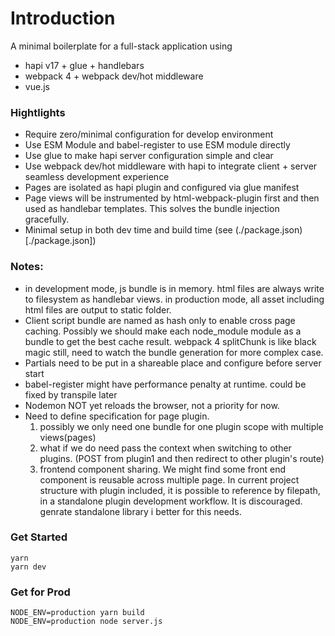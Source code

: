 # Introduction
A minimal boilerplate for a full-stack application using
* hapi v17 + glue + handlebars
* webpack 4 + webpack dev/hot middleware
* vue\.js

### Hightlights
* Require zero/minimal configuration for develop environment
* Use ESM Module and babel-register to use ESM module directly
* Use glue to make hapi server configuration simple and clear
* Use webpack dev/hot middleware with hapi to integrate client + server seamless development experience
* Pages are isolated as hapi plugin and configured via glue manifest
* Page views will be instrumented by html-webpack-plugin first and then used as handlebar templates. This solves the bundle injection gracefully.
* Minimal setup in both dev time and build time (see (./package.json)[./package.json])

### Notes:
* in development mode, js bundle is in memory. html files are always write to filesystem as handlebar views. in production mode, all asset including html files are output to static folder.
* Client script bundle are named as hash only to enable cross page caching. Possibly we should make each node\_module module as a bundle to get the best cache result. webpack 4 splitChunk is like black magic still, need to watch the bundle generation for more complex case. 
* Partials need to be put in a shareable place and configure before server start
* babel-register might have performance penalty at runtime. could be fixed by transpile later
* Nodemon NOT yet reloads the browser, not a priority for now.
* Need to define specification for page plugin.
    1. possibly we only need one bundle for one plugin scope with multiple views(pages)
    1. what if we do need pass the context when switching to other plugins. (POST from plugin1 and then redirect to other plugin's route)
    1. frontend component sharing. We might find some front end component is reusable across multiple page. In current project structure with plugin included, it is possible to reference by filepath, in a standalone plugin development workflow. It is discouraged. genrate standalone library i  better for this needs.

### Get Started
```
yarn
yarn dev
```

### Get for Prod
```
NODE_ENV=production yarn build
NODE_ENV=production node server.js
```

